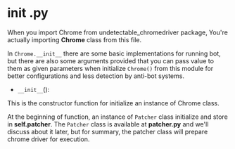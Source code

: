 # __init__ .py

When you import Chrome from undetectable_chromedriver package, You're actually importing __Chrome__ class from this file.

In `Chrome.__init__` there are some basic implementations for running bot, but there are also some arguments provided that you can pass value to them as given parameters when initialize `Chrome()` from this module for better configurations and less detection by anti-bot systems.

- `__init__`():

This is the constructor function for initialize an instance of Chrome class.

At the beginning of function, an instance of `Patcher` class initialize and store in __self.patcher__. The `Patcher` class is available at __patcher.py__ and we'll discuss about it later, but for summary, the patcher class will prepare chrome driver for execution.
